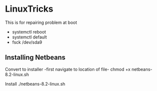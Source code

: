 # LinuxTricks

This is for repairing problem at boot
* systemctl reboot
* systemctl default
* fsck /dev/sda9

## Installing Netbeans

Convert to installer -first navigate to location of file-
chmod +x netbeans-8.2-linux.sh

Install
./netbeans-8.2-linux.sh
